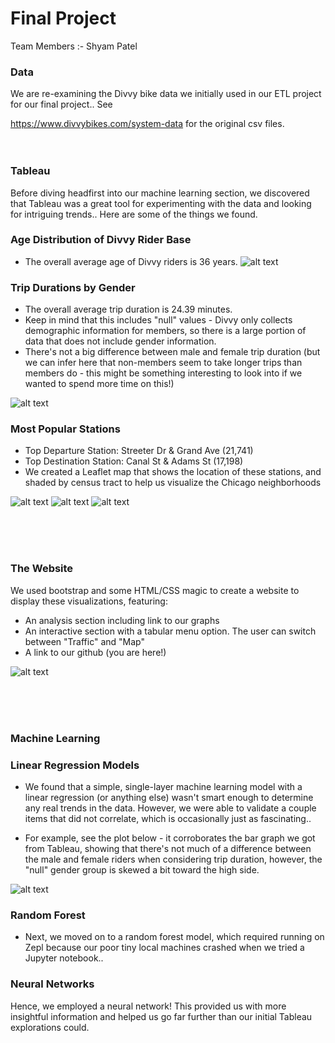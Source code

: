 # Final Project

Team Members :- Shyam Patel

### Data

We are re-examining the Divvy bike data we initially used in our ETL project for our final project.. See 

https://www.divvybikes.com/system-data for the original csv files.
<br>
<br>
<br>
### Tableau

Before diving headfirst into our machine learning section, we discovered that Tableau was a great tool for experimenting with the data and looking for intriguing trends.. Here are some of the things we found.

###  Age Distribution of Divvy Rider Base

- The overall average age of Divvy riders is 36 years.
![alt text](https://github.com/shyampa95/divvy_bike_final_project/blob/master/charts/Age_distribution.PNG)

### Trip Durations by Gender  
- The overall average trip duration is 24.39 minutes.
- Keep in mind that this includes "null" values - Divvy only collects demographic information for members, so there is a large portion of data that does not include gender information.
- There's not a big difference between male and female trip duration (but we can infer here that non-members seem to take longer trips than members do - this might be something interesting to look into if we wanted to spend more time on this!)

![alt text](https://github.com/shyampa95/divvy_bike_final_project/blob/master/charts/Trip_duration_vs_gender_including_nulls.PNG)

### Most Popular Stations  
- Top Departure Station: Streeter Dr & Grand Ave (21,741)
- Top Destination Station: Canal St & Adams St (17,198)
- We created a Leaflet map that shows the location of these stations, and shaded by census tract to help us visualize the Chicago neighborhoods

![alt text](https://github.com/shyampa95/divvy_bike_final_project/blob/master/charts/Top_20_Departures.PNG)
![alt text](https://github.com/shyampa95/divvy_bike_final_project/blob/master/charts/Top_20_Destinations.PNG)
![alt text](https://github.com/shyampa95/divvy_bike_final_project/blob/master/charts/map_example.PNG)

<br>
<br>
<br>

### The Website
We used bootstrap and some HTML/CSS magic to create a website to display these visualizations, featuring:
- An analysis section including link to our graphs
- An interactive section with a tabular menu option. The user can switch between "Traffic" and "Map"
- A link to our github (you are here!)

![alt text](https://github.com/shyampa95/divvy_bike_final_project/blob/master/charts/Website_view_1.PNG)

<br>
<br>
<br>

### Machine Learning

### Linear Regression Models

- We found that a simple, single-layer machine learning model with a linear regression (or anything else) wasn't smart enough to determine any real trends in the data. However, we were able to validate a couple items that did not correlate, which is occasionally just as fascinating..

- For example, see the plot below - it corroborates the bar graph we got from Tableau, showing that there's not much of a difference between the male and female riders when considering trip duration, however, the "null" gender group is skewed a bit toward the high side.

![alt text](https://github.com/shyampa95/divvy_bike_final_project/blob/master/charts/GenderVSduration.png)

### Random Forest

- Next, we moved on to a random forest model, which required running on Zepl because our poor tiny local machines crashed when we tried a Jupyter notebook..


### Neural Networks

Hence, we employed a neural network! This provided us with more insightful information and helped us go far further than our initial Tableau explorations could.

